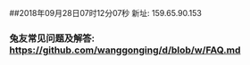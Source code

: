 ##2018年09月28日07时12分07秒 新址: 159.65.90.153
### 兔友常见问题及解答: https://github.com/wanggonging/d/blob/w/FAQ.md
